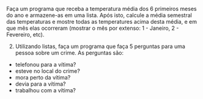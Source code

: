 Faça um programa que receba a temperatura média dos 6 primeiros meses do ano
e armazene-as em uma lista. Após isto, calcule a média 
semestral das temperaturas e mostre todas as temperatures acima
desta média, e em que mês elas ocorreram (mostrar o mês por extenso:
1 -  Janeiro, 2 - Fevereiro, etc).

2) Utilizando listas, faça um programa que faça 5 perguntas para
uma pessoa sobre um crime. As perguntas são:
- telefonou para a vítima?
- esteve no local do crime?
- mora perto da vítima?
- devia para a vítima?
- trabalhou com a vítima?



